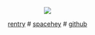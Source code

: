 
<p align="center">
<img src="https://i.postimg.cc/VNf88z7X/3b7fd4a3b17384c36ebc945ce7605b44-removebg-preview.png"/>
</p>
<p align="center">
<a href="https://rentry.co/internaldialogue"> rentry</a> # <a href="https://spacehey.com/profile?id=4011582">spacehey</a> # <a href="">github</a>
</p>
